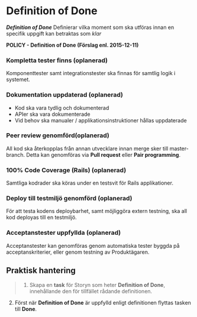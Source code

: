 # Definition of Done

_**Definition of Done**_ Definierar vilka moment som ska utföras innan en specifik uppgift kan betraktas som _klar_

**POLICY - Definition of Done (Förslag enl. 2015-12-11)**


### Kompletta tester finns (oplanerad)
  Komponenttester samt integrationstester ska finnas för samtlig logik i systemet.

### Dokumentation uppdaterad (oplanerad)
  * Kod ska vara tydlig och dokumenterad
  * APIer ska vara dokumenterade
  * Vid behov ska manualer / applikationsinstruktioner hållas uppdaterade

### Peer review genomförd(oplanerad)
  All kod ska återkopplas från annan utvecklare innan merge sker till master-branch. Detta kan genomföras via **Pull request** eller **Pair programming**.

### 100% Code Coverage (Rails) (oplanerad)
  Samtliga kodrader ska köras under en testsvit för Rails applikationer.

### Deploy till testmiljö genomförd (oplanerad)
  För att testa kodens deploybarhet, samt möjliggöra extern testning, ska all kod deployas till en testmiljö.

### Acceptanstester uppfyllda (oplanerad)
  Acceptanstester kan genomföras genom automatiska tester byggda på acceptanskriterier, eller genom testning av Produktägaren.

## Praktisk hantering
>1. Skapa en **task** för Storyn som heter **Definition of Done**, innehållande den för tillfället rådande definitionen.
2. Först när **Definition of Done** är uppfylld enligt definitionen flyttas tasken till **Done**.